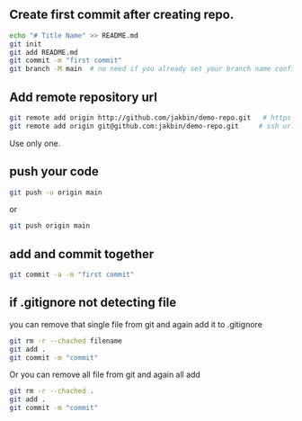 ## Create first commit after creating repo.
```bash
echo "# Title Name" >> README.md
git init
git add README.md
git commit -m "first commit"
git branch -M main  # no need if you already set your branch name config
```

## Add remote repository url
```bash
git remote add origin http://github.com/jakbin/demo-repo.git   # https url
git remote add origin git@github.com:jakbin/demo-repo.git     # ssh url
```
Use only one.

## push your code
```bash
git push -u origin main
```
or
```bash 
git push origin main
```

## add and commit together
```bash
git commit -a -m "first commit"
```

## if .gitignore not detecting file
you can remove that single file from git and again add it to .gitignore
```bash
git rm -r --chached filename
git add .
git commit -m "commit"
```
Or you can remove all file from git and again all add
```bash
git rm -r --chached .
git add .
git commit -m "commit"
```